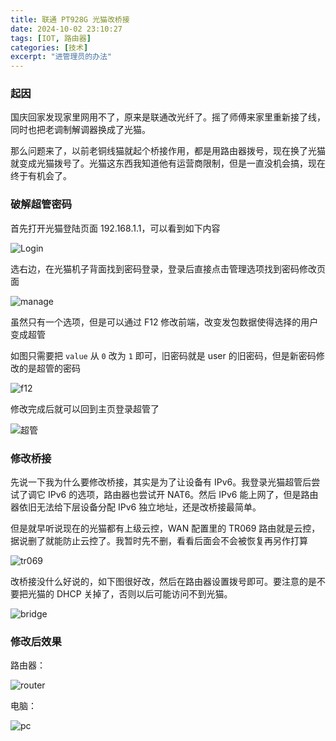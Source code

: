 ```yaml
---
title: 联通 PT928G 光猫改桥接
date: 2024-10-02 23:10:27
tags: [IOT, 路由器]
categories: [技术]
excerpt: "进管理员的办法"
---
```


### 起因

国庆回家发现家里网用不了，原来是联通改光纤了。摇了师傅来家里重新接了线，同时也把老调制解调器换成了光猫。

那么问题来了，以前老铜线猫就起个桥接作用，都是用路由器拨号，现在换了光猫就变成光猫拨号了。光猫这东西我知道他有运营商限制，但是一直没机会搞，现在终于有机会了。

### 破解超管密码

首先打开光猫登陆页面 192.168.1.1，可以看到如下内容

![Login](https://testingcf.jsdelivr.net/gh/hexrotor/hexrotor.github.io/images/post_imgs/modem_login.png)

选右边，在光猫机子背面找到密码登录，登录后直接点击管理选项找到密码修改页面

![manage](https://testingcf.jsdelivr.net/gh/hexrotor/hexrotor.github.io/images/post_imgs/modem_manage.png)

虽然只有一个选项，但是可以通过 F12 修改前端，改变发包数据使得选择的用户变成超管

如图只需要把 `value` 从 `0` 改为 `1` 即可，旧密码就是 user 的旧密码，但是新密码修改的是超管的密码

![f12](https://testingcf.jsdelivr.net/gh/hexrotor/hexrotor.github.io/images/post_imgs/modem_f12.png)

修改完成后就可以回到主页登录超管了

![超管](https://testingcf.jsdelivr.net/gh/hexrotor/hexrotor.github.io/images/post_imgs/modem_success.png)

### 修改桥接

先说一下我为什么要修改桥接，其实是为了让设备有 IPv6。我登录光猫超管后尝试了调它 IPv6 的选项，路由器也尝试开 NAT6。然后 IPv6 能上网了，但是路由器依旧无法给下层设备分配 IPv6 独立地址，还是改桥接最简单。

但是就早听说现在的光猫都有上级云控，WAN 配置里的 TR069 路由就是云控，据说删了就能防止云控了。我暂时先不删，看看后面会不会被恢复再另作打算

![tr069](https://testingcf.jsdelivr.net/gh/hexrotor/hexrotor.github.io/images/post_imgs/modem_tr069.png)

改桥接没什么好说的，如下图很好改，然后在路由器设置拨号即可。要注意的是不要把光猫的 DHCP 关掉了，否则以后可能访问不到光猫。

![bridge](https://testingcf.jsdelivr.net/gh/hexrotor/hexrotor.github.io/images/post_imgs/modem_bridge.png)

### 修改后效果

路由器：

![router](https://testingcf.jsdelivr.net/gh/hexrotor/hexrotor.github.io/images/post_imgs/modem_router.png)

电脑：

![pc](https://testingcf.jsdelivr.net/gh/hexrotor/hexrotor.github.io/images/post_imgs/modem_pc.png)